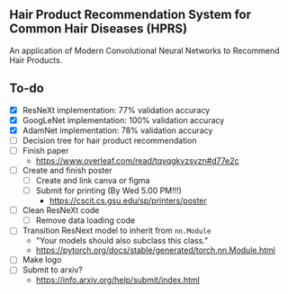 ## Hair Product Recommendation System for Common Hair Diseases (HPRS)
An application of Modern Convolutional Neural Networks to Recommend Hair Products.

## To-do
- [x] ResNeXt implementation: 77% validation accuracy
- [x] GoogLeNet implementation: 100% validation accuracy
- [x] AdamNet implementation: 78% validation accuracy
- [ ] Decision tree for hair product recommendation
- [ ] Finish paper
  - https://www.overleaf.com/read/tqvqgkvzsyzn#d77e2c
- [ ] Create and finish poster
  - [ ] Create and link canva or figma
  - [ ] Submit for printing (By Wed 5.00 PM!!!)
    - https://cscit.cs.gsu.edu/sp/printers/poster
- [ ] Clean ResNeXt code
  - [ ] Remove data loading code
- [ ] Transition ResNext model to inherit from `nn.Module`
  - "Your models should also subclass this class."
  - https://pytorch.org/docs/stable/generated/torch.nn.Module.html
- [ ] Make logo
- [ ] Submit to arxiv?
  -  https://info.arxiv.org/help/submit/index.html
